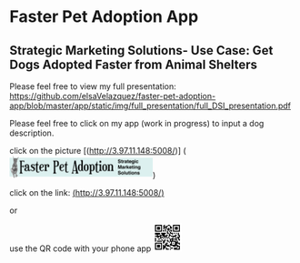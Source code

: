# Faster Pet Adoption App
## Strategic Marketing Solutions- Use Case: Get Dogs Adopted Faster from Animal Shelters

Please feel free to view my full presentation:
https://github.com/elsaVelazquez/faster-pet-adoption-app/blob/master/app/static/img/full_presentation/full_DSI_presentation.pdf

Please feel free to click on my app (work in progress) to input a dog description.

click on the picture [(http://3.97.11.148:5008/)]
(<img src="https://github.com/elsaVelazquez/faster-pet-adoption-app/blob/master/app/static/img/nichi-logo-ears.png" width=50%>)

click on the link:
[(http://3.97.11.148:5008/)](http://3.97.11.148:5008/)



or

use the QR code with your phone app
<img src="https://github.com/elsaVelazquez/faster-pet-adoption-app/blob/master/app/static/img/qr-code.png" width=50>

